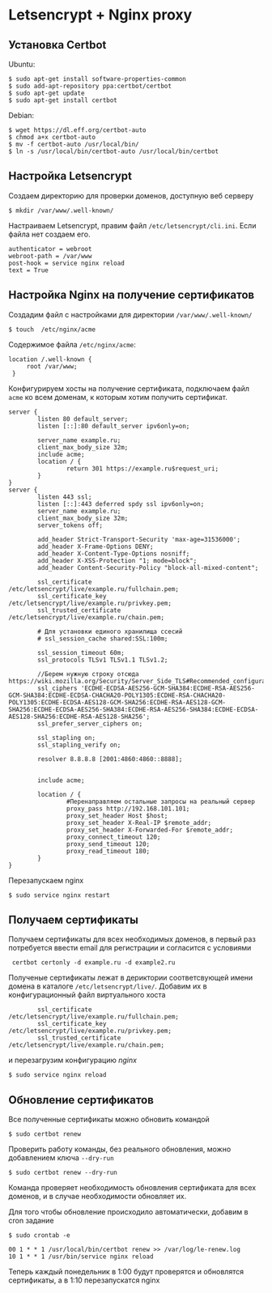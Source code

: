 Letsencrypt + Nginx proxy
=========================
Установка Certbot
-----------------
Ubuntu:
```
$ sudo apt-get install software-properties-common
$ sudo add-apt-repository ppa:certbot/certbot
$ sudo apt-get update
$ sudo apt-get install certbot 
```

Debian:
```
$ wget https://dl.eff.org/certbot-auto
$ chmod a+x certbot-auto
$ mv -f certbot-auto /usr/local/bin/
$ ln -s /usr/local/bin/certbot-auto /usr/local/bin/certbot
```

Настройка Letsencrypt
---------------------
Создаем директорию для проверки доменов, доступную веб серверу
```
$ mkdir /var/www/.well-known/
```
Настраиваем Letsencrypt, правим файл `/etc/letsencrypt/cli.ini`. Если файла нет создаем его.

```
authenticator = webroot
webroot-path = /var/www
post-hook = service nginx reload
text = True
```

Настройка Nginx на получение сертификатов
-----------------------------------------
Создадим файл с настройками для директории `/var/www/.well-known/`
```
$ touch  /etc/nginx/acme
```
Содержимое файла `/etc/nginx/acme`:
```
location /.well-known {
     root /var/www;
 }
```

Конфигурируем хосты на получение сертификата, подключаем файл `acme` ко всем доменам, к которым хотим получить сертификат.

```
server {
        listen 80 default_server;
        listen [::]:80 default_server ipv6only=on;

        server_name example.ru;
        client_max_body_size 32m;
        include acme;
        location / {
                return 301 https://example.ru$request_uri;
        }
}
server {
        listen 443 ssl;
        listen [::]:443 deferred spdy ssl ipv6only=on;
        server_name example.ru;
        client_max_body_size 32m;
        server_tokens off;
        
        add_header Strict-Transport-Security 'max-age=31536000';
        add_header X-Frame-Options DENY;
        add_header X-Content-Type-Options nosniff;
        add_header X-XSS-Protection "1; mode=block";
        add_header Content-Security-Policy "block-all-mixed-content";

        ssl_certificate /etc/letsencrypt/live/example.ru/fullchain.pem;
        ssl_certificate_key /etc/letsencrypt/live/example.ru/privkey.pem;
        ssl_trusted_certificate /etc/letsencrypt/live/example.ru/chain.pem;

        # Для установки единого хранилища ссесий 
        # ssl_session_cache shared:SSL:100m;
        
        ssl_session_timeout 60m;
        ssl_protocols TLSv1 TLSv1.1 TLSv1.2;
        
        //Берем нужную строку отсюда  https://wiki.mozilla.org/Security/Server_Side_TLS#Recommended_configurations
        ssl_ciphers 'ECDHE-ECDSA-AES256-GCM-SHA384:ECDHE-RSA-AES256-GCM-SHA384:ECDHE-ECDSA-CHACHA20-POLY1305:ECDHE-RSA-CHACHA20-POLY1305:ECDHE-ECDSA-AES128-GCM-SHA256:ECDHE-RSA-AES128-GCM-SHA256:ECDHE-ECDSA-AES256-SHA384:ECDHE-RSA-AES256-SHA384:ECDHE-ECDSA-AES128-SHA256:ECDHE-RSA-AES128-SHA256';
        ssl_prefer_server_ciphers on;

        ssl_stapling on;
        ssl_stapling_verify on;

        resolver 8.8.8.8 [2001:4860:4860::8888];


        include acme;

        location / {
                #Перенаправляем остальные запросы на реальный сервер
                proxy_pass http://192.168.101.101;
                proxy_set_header Host $host;
                proxy_set_header X-Real-IP $remote_addr;
                proxy_set_header X-Forwarded-For $remote_addr;
                proxy_connect_timeout 120;
                proxy_send_timeout 120;
                proxy_read_timeout 180;
        }
}

```
Перезапускаем nginx
```
$ sudo service nginx restart
```

Получаем сертификаты
--------------------
Получаем сертификаты для всех необходимых доменов, в первый раз потребуется ввести email для регистрации и согласится с условиями
```
 certbot certonly -d example.ru -d example2.ru
```

Полученые сертификаты лежат в дериктории соответсвующей имени домена в каталоге `/etc/letsencrypt/live/`. Добавим их в конфигурационный файл виртуального хоста
```
        ssl_certificate /etc/letsencrypt/live/example.ru/fullchain.pem;
        ssl_certificate_key /etc/letsencrypt/live/example.ru/privkey.pem;
        ssl_trusted_certificate /etc/letsencrypt/live/example.ru/chain.pem;
```

и перезагрузим конфигурацию _nginx_
```
$ sudo service nginx reload
```

Обновление сертификатов
-----------------------
Все полученные сертификаты можно обновить командой

```
$ sudo certbot renew
```
Проверить работу команды, без реального обновления, можно добавлением ключа `--dry-run`

```
$ sudo certbot renew --dry-run
```

Команда проверяет необходимость обновления сертификата для всех доменов, и в случае необходимости обновляет их.

Для того чтобы обновление происходило автоматически, добавим в cron задание 

```
$ sudo crontab -e
```
```
00 1 * * 1 /usr/local/bin/certbot renew >> /var/log/le-renew.log
10 1 * * 1 /usr/bin/service nginx reload 
```
Теперь каждый понедельник в 1:00 будут проверятся и обновлятся сертификаты, а в 1:10 перезапускатся nginx 